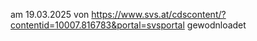 am 19.03.2025 von https://www.svs.at/cdscontent/?contentid=10007.816783&portal=svsportal gewodnloadet